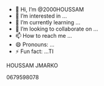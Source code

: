 - 👋 Hi, I’m @2000HOUSSAM
- 👀 I’m interested in ...
- 🌱 I’m currently learning ...
- 💞️ I’m looking to collaborate on ...
- 📫 How to reach me ...
- 😄 Pronouns: ...
- ⚡ Fun fact: ...TI

<!---
2000HOUSSAM/2000HOUSSAM is a ✨ special ✨ repository because its `README.md` (this file) appears on your GitHub profile.
You can click the Preview link to take a look at your changes.
--->HOUSSAM JMARKO
0679598078

